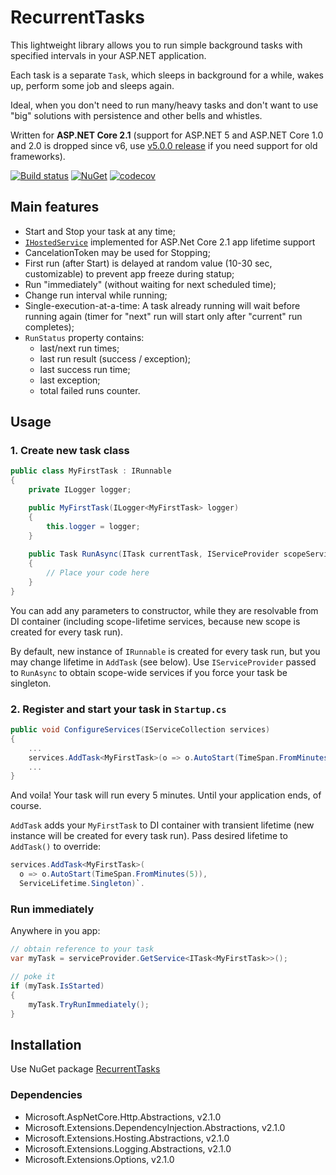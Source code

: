 # RecurrentTasks

This lightweight library allows you to run simple background tasks with specified intervals in your ASP.NET application. 

Each task is a separate `Task`, which sleeps in background for a while, wakes up, perform some job and sleeps again.

Ideal, when you don't need to run many/heavy tasks and don't want to use "big" solutions with persistence and other bells and whistles.

Written for **ASP.NET Core 2.1** (support for ASP.NET 5 and ASP.NET Core 1.0 and 2.0 is dropped since v6, use [v5.0.0 release](https://github.com/justdmitry/RecurrentTasks/releases/tag/v5.0.0) if you need support for old frameworks).

[![Build status](https://ci.appveyor.com/api/projects/status/uucaowlbcxybi4v6/branch/master?svg=true)](https://ci.appveyor.com/project/justdmitry/recurrenttasks/branch/master) 
[![NuGet](https://img.shields.io/nuget/v/RecurrentTasks.svg?maxAge=86400&style=flat)](https://www.nuget.org/packages/RecurrentTasks/) 
[![codecov](https://codecov.io/gh/justdmitry/RecurrentTasks/branch/master/graph/badge.svg)](https://codecov.io/gh/justdmitry/RecurrentTasks)

## Main features

* Start and Stop your task at any time;
* [`IHostedService`](https://docs.microsoft.com/en-us/dotnet/standard/microservices-architecture/multi-container-microservice-net-applications/background-tasks-with-ihostedservice) implemented for ASP.Net Core 2.1 app lifetime support
* CancelationToken may be used for Stopping;
* First run (after Start) is delayed at random value (10-30 sec, customizable) to prevent app freeze during statup;
* Run "immediately" (without waiting for next scheduled time);
* Change run interval while running;
* Single-execution-at-a-time: A task already running will wait before running again (timer for "next" run will start only after "current" run completes);
* `RunStatus` property contains:
    * last/next run times;
    * last run result (success / exception);
    * last success run time;
    * last exception;
    * total failed runs counter.

## Usage

### 1. Create new task class

```csharp
public class MyFirstTask : IRunnable
{
    private ILogger logger;

    public MyFirstTask(ILogger<MyFirstTask> logger)
    {
        this.logger = logger;
    }
    
    public Task RunAsync(ITask currentTask, IServiceProvider scopeServiceProvider, CancellationToken cancellationToken)
    {
        // Place your code here
    }
}
```

You can add any parameters to constructor, while they are resolvable from DI container (including scope-lifetime services, because new scope is created for every task run).

By default, new instance of `IRunnable` is created for every task run, but you may change lifetime in `AddTask` (see below). Use `IServiceProvider` passed to `RunAsync` to obtain scope-wide services if you force your task be singleton.

### 2. Register and start your task in `Startup.cs`


```csharp
public void ConfigureServices(IServiceCollection services)
{
    ...
    services.AddTask<MyFirstTask>(o => o.AutoStart(TimeSpan.FromMinutes(5)));
    ...
}

```

And voila! Your task will run every 5 minutes. Until your application ends, of course.

`AddTask` adds your `MyFirstTask` to DI container with transient lifetime (new instance will be created for every task run). Pass desired lifetime to `AddTask()` to override: 
```csharp
services.AddTask<MyFirstTask>(
  o => o.AutoStart(TimeSpan.FromMinutes(5)),
  ServiceLifetime.Singleton)`.
```

### Run immediately

Anywhere in you app:

```csharp
// obtain reference to your task
var myTask = serviceProvider.GetService<ITask<MyFirstTask>>();

// poke it
if (myTask.IsStarted)
{
    myTask.TryRunImmediately();
}
```

## Installation

Use NuGet package [RecurrentTasks](https://www.nuget.org/packages/RecurrentTasks/)


### Dependencies

* Microsoft.AspNetCore.Http.Abstractions, v2.1.0
* Microsoft.Extensions.DependencyInjection.Abstractions, v2.1.0
* Microsoft.Extensions.Hosting.Abstractions, v2.1.0
* Microsoft.Extensions.Logging.Abstractions, v2.1.0
* Microsoft.Extensions.Options, v2.1.0

